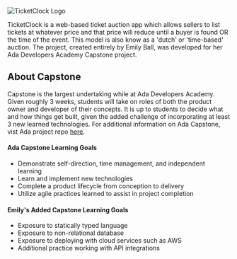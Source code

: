 <img src="https://live.staticflickr.com/65535/49431678272_11fda6a894_w.jpg"
     alt="TicketClock Logo" />

TicketClock is a web-based ticket auction app which allows sellers to list tickets at whatever price and that price will reduce until a buyer is found OR the time of the event. This model is also know as a 'dutch' or 'time-based' auction. The project, created entirely by Emily Ball, was developed for her Ada Developers Academy Capstone project. 

## About Capstone
Capstone is the largest undertaking while at Ada Developers Academy. Given roughly 3 weeks, students will take on roles of both the product owner and developer of their concepts. It is up to students to decide what and how things get built, given the added challenge of incorporating at least 3 new learned technologies. For additional information on Ada Capstone, vist Ada project repo [here](https://github.com/Ada-C12/capstone).

#### Ada Capstone Learning Goals
 * Demonstrate self-direction, time management, and independent learning
 * Learn and implement new technologies
 * Complete a product lifecycle from conception to delivery
 * Utilize agile practices learned to assist in project completion
 
 #### Emily's Added Capstone Learning Goals
 * Exposure to statically typed language
 * Exposure to non-relational database
 * Exposure to deploying with cloud services such as AWS
 * Additional practice working with API integrations
 
 
 
 



